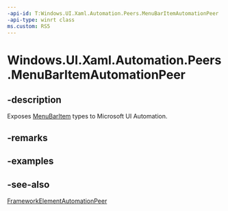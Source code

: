 ```yaml
---
-api-id: T:Windows.UI.Xaml.Automation.Peers.MenuBarItemAutomationPeer
-api-type: winrt class
ms.custom: RS5
---
```


<!-- Class syntax.
public class MenuBarItemAutomationPeer : FrameworkElementAutomationPeer, FrameworkElementAutomationPeer, IExpandCollapseProvider, IInvokeProvider
-->

# Windows.UI.Xaml.Automation.Peers.MenuBarItemAutomationPeer

## -description

Exposes [MenuBarItem](../windows.ui.xaml.controls/menubaritem.md) types to Microsoft UI Automation.

## -remarks

## -examples

## -see-also

[FrameworkElementAutomationPeer](frameworkelementautomationpeer.md)
